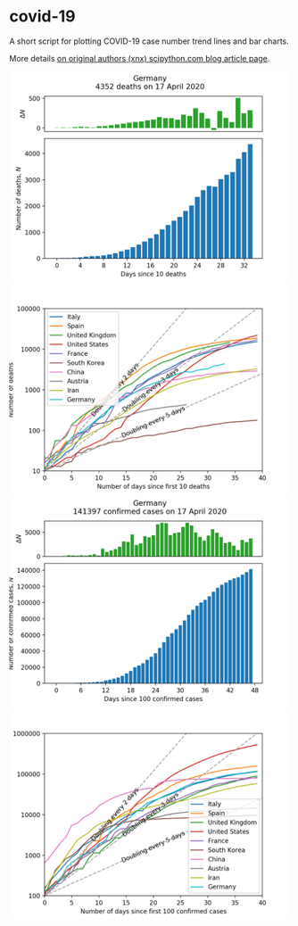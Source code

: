 # covid-19
A short script for plotting COVID-19 case number trend lines and bar charts.

More details [on original authors (xnx) scipython.com blog article page](https://scipython.com/blog/plotting-covid-19-case-growth-charts/).

![COVID-19 death data for Germany](imgdir/germany-20200418-deaths.png)
![COVID-19 death trends for 10 countries](imgdir/country-comparison-20200418-deaths.png)
![COVID-19 case data for Germany](imgdir/germany-20200418-cases.png)
![COVID-19 case trends for 10 countries](imgdir/country-comparison-20200418-cases.png)
